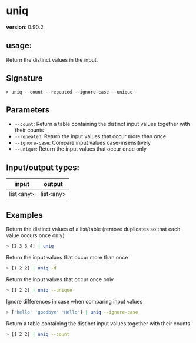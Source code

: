 # uniq

**version**: 0.90.2

## **usage**:

Return the distinct values in the input.

## Signature

`> uniq --count --repeated --ignore-case --unique`

## Parameters

- `--count`: Return a table containing the distinct input values together with their counts
- `--repeated`: Return the input values that occur more than once
- `--ignore-case`: Compare input values case-insensitively
- `--unique`: Return the input values that occur once only

## Input/output types:

| input       | output      |
| ----------- | ----------- |
| list\<any\> | list\<any\> |

## Examples

Return the distinct values of a list/table (remove duplicates so that each value occurs once only)

```bash
> [2 3 3 4] | uniq
```

Return the input values that occur more than once

```bash
> [1 2 2] | uniq -d
```

Return the input values that occur once only

```bash
> [1 2 2] | uniq --unique
```

Ignore differences in case when comparing input values

```bash
> ['hello' 'goodbye' 'Hello'] | uniq --ignore-case
```

Return a table containing the distinct input values together with their counts

```bash
> [1 2 2] | uniq --count
```
